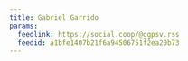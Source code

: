 ```yaml
---
title: Gabriel Garrido
params:
  feedlink: https://social.coop/@ggpsv.rss
  feedid: a1bfe1407b21f6a94506751f2ea20b73
---
```

